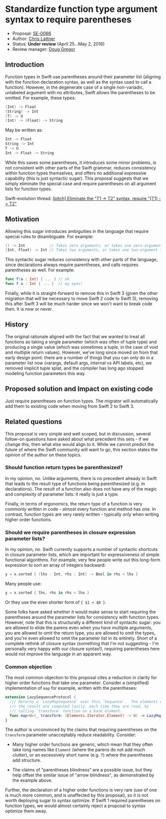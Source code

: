 # Standardize function type argument syntax to require parentheses

* Proposal: [SE-0066](https://github.com/apple/swift-evolution/blob/master/proposals/0066-standardize-function-type-syntax.md)
* Author: [Chris Lattner](https://github.com/lattner)
* Status: **Under review** (April 25...May 2, 2016)
* Review manager: [Doug Gregor](https://github/com/DougGregor)

## Introduction

Function types in Swift use parentheses around their parameter list (aligning
with the function declaration syntax, as well as the syntax used to call a
function).  However, in the degenerate case of a single non-variadic, unlabeled
argument with no attributes, Swift allows the parentheses to be omitted.  For
example, these types:

```swift
(Int) -> Float
(String) -> Int
(T) -> U
(Int) -> (Float) -> String
```

May be written as:

```swift
Int -> Float
String -> Int
T -> U
Int -> Float -> String
```

While this saves some parentheses, it introduces some minor problems, is not
consistent with other parts of the Swift grammar, reduces consistency within
function types themselves, and offers no additional expressive capability (this
is just syntactic sugar).  This proposal suggests that we simply eliminate the
special case and require parentheses on all argument lists for function types.

Swift-evolution thread: [[pitch] Eliminate the "T1 -> T2" syntax, require "(T1) -> T2"](https://lists.swift.org/pipermail/swift-evolution/Week-of-Mon-20160411/014986.html)

## Motivation

Allowing this sugar introduces ambiguities in the language that require special
rules to disambiguate.  For example:

```swift
() -> Int           // Takes zero arguments, or takes one zero-argument parameter?
(Int, Float) -> Int // Takes two arguments, or takes one two-argument tuple?
```

This syntactic sugar reduces consistency with other parts of the language, since
declarations always require parentheses, and calls requires parentheses as well.
For example:

```swift
func f(a : Int) { ... } // ok
func f a : Int { ... }  // my eyes!
```

Finally, while it is straight-forward to remove this in Swift 3 (given the other
migration that will be necessary to move Swift 2 code to Swift 3), removing this
after Swift 3 will be much harder since we won't want to break code then.  It is
now or never.

## History

The original rationale aligned with the fact that we wanted to treat all
functions as taking a single parameter (which was often of tuple type) and
producing a single value (which was sometimes a tuple, in the case of void and
multiple return values).  However, we’ve long since moved on from that early
design point: there are a number of things that you can only do in a parameter
list now (varargs, default args, internal vs API labels, etc), we removed
implicit tuple splat, and the compiler has long ago stopped modeling function 
parameters this way.

## Proposed solution and Impact on existing code

Just require parentheses on function types.  The migrator will automatically
add them to existing code when moving from Swift 2 to Swift 3.

## Related questions

This proposal is very simple and well scoped, but in discussion, several
follow-on questions have asked about what precedent this sets - if we change 
this, then what else would align to it.  While we cannot predict the future of
where the Swift community will want to go, this section states the opinion of 
the author on these topics.

### Should function return types be parenthesized?

In my opinion, no.  Unlike arguments, there is no precedent already in Swift
that leads to the result type of functions being parenthesized (e.g. in
declarations).  The result of a function also does not have any of the magic and
complexity of parameter lists: it really is just a type.

Finally, in terms of ergonomics, the return type of a function is very commonly
written in code - almost every function and method has one.  In contrast, 
function types are very rarely written - typically only when writing higher
order functions.

### Should we require parentheses in closure expression parameter lists?

In my opinion, no.  Swift currently supports a number of syntactic shortcuts in
closure parameter lists, which are important for expressiveness of simple
functional algorithms.  For example, very few people write out this long-form
expression to sort an array of integers backward:

```swift
y = x.sorted { (lhs : Int, rhs : Int) -> Bool in rhs < lhs }
```

Many people use:

```swift
y = x.sorted { lhs, rhs in rhs < lhs }
```

Or they use the even shorter form of `{ $1 < $0 }`.

Some folks have asked
whether it would make sense to start requiring the parentheses around the
parameter lists for consistency with function types.  However, note that this is
structurally a different kind of syntactic sugar: you are allowed to elide the
parens even when you have multiple arguments, you are allowed to omit the return
type, you are allowed to omit the types, and you're even allowed to omit the
parameter list in its entirety.  Short of a complete rethink of closure syntax
(something that I'm not suggesting - I'm personally very happy with our 
closure syntax!), requiring parentheses here would not improve the language in an
apparent way.

### Common objection

The most common objection to this proposal cites a reduction in clarity for 
higher order functions that take one parameter.  Consider a (simplified)
implementation of `map` for example, written with the parentheses:

```swift
extension LazySequenceProtocol {
  /// Returns a `LazyMapSequence` over this `Sequence`.  The elements of
  /// the result are computed lazily, each time they are read, by
  /// calling `transform` function on a base element.
  func map<U>(_ transform: (Elements.Iterator.Element) -> U) -> LazyMapSequence<Self.Elements, U>
}
```

The author is unconvinced by the claims that requiring parentheses on the
`transform` parameter unacceptably reduce readability.  Consider:

 * Many higher order functions are generic, which mean that they often take
   long names like `Element` (where the parens do not add much clutter), or
   an excessively short name (e.g. `T`) where the parentheses add structure.

 * The claims of "parentheses blindness" are a possible issue, but they help
   offset the similar issue of "arrow blindness", as demonstrated by the
   example above.

Further, the declaration of a higher order functions is very rare (use of one is
much more common, and is unaffected by this proposal), so it is not worth
deploying sugar to syntax optimize.  If Swift 1 required parentheses on
function types, we would almost certainly reject a proposal to syntax optimize
them away.


